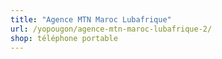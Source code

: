 ```yaml
---
title: "Agence MTN Maroc Lubafrique"
url: /yopougon/agence-mtn-maroc-lubafrique-2/
shop: téléphone portable
---
```

